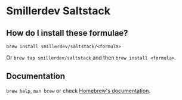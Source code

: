 # Smillerdev Saltstack

## How do I install these formulae?
`brew install smillerdev/saltstack/<formula>`

Or `brew tap smillerdev/saltstack` and then `brew install <formula>`.

## Documentation
`brew help`, `man brew` or check [Homebrew's documentation](https://docs.brew.sh).
